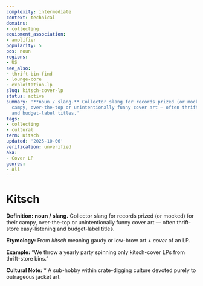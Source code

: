 ```yaml
---
complexity: intermediate
context: technical
domains:
- collecting
equipment_association:
- amplifier
popularity: 5
pos: noun
regions:
- US
see_also:
- thrift-bin-find
- lounge-core
- exploitation-lp
slug: kitsch-cover-lp
status: active
summary: '**noun / slang.** Collector slang for records prized (or mocked) for their
  campy, over-the-top or unintentionally funny cover art — often thrift-store easy-listening
  and budget-label titles.'
tags:
- collecting
- cultural
term: Kitsch
updated: '2025-10-06'
verification: unverified
aka:
- Cover LP
genres:
- all
---
```


# Kitsch

**Definition:** **noun / slang.** Collector slang for records prized (or mocked) for their campy, over-the-top or unintentionally funny cover art — often thrift-store easy-listening and budget-label titles.

**Etymology:** From *kitsch* meaning gaudy or low-brow art + *cover* of an LP.

**Example:** “We throw a yearly party spinning only kitsch-cover LPs from thrift-store bins.”

**Cultural Note:** * A sub-hobby within crate-digging culture devoted purely to outrageous jacket art.

